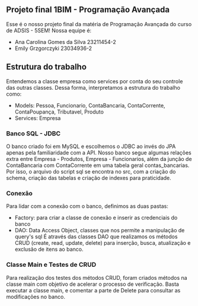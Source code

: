 ## Projeto final 1BIM - Programação Avançada

Esse é o nosso projeto final da matéria de Programação Avançada do curso de ADSIS - 5SEM! Nossa equipe é:
- Ana Carolina Gomes da Silva 23211454-2
- Emily Grzgorczyki 23034936-2

## Estrutura do trabalho

Entendemos a classe empresa como services por conta do seu controle das outras classes. Dessa forma, interpretamos a estrutura do trabalho como:
- Models: Pessoa, Funcionario, ContaBancaria, ContaCorrente, ContaPoupança, Tributavel, Produto
- Services: Empresa


### Banco SQL - JDBC
O banco criado foi em MySQL e escolhemos o JDBC ao invés do JPA apenas pela familiaridade com a API.
Nosso banco segue algumas relações extra entre Empresa - Produtos, Empresa - Funcionarios, além da junção de ContaBancaria com ContaCorrente em uma tabela geral contas_bancarias. Por isso, o arquivo do script sql se encontra no src, com a criação do schema, criação das tabelas e criação de indexes para praticidade.

### Conexão
Para lidar com a conexão com o banco, definimos as duas pastas:
- Factory: para criar a classe de conexão e inserir as credenciais do banco
- DAO: Data Access Object, classes que nos permite a manipulação de query's sql
É através das classes DAO que realizamos os métodos CRUD (create, read, update, delete) para inserção, busca, atualização e exclusão de itens ao banco.

### Classe Main e Testes de CRUD
Para realização dos testes dos métodos CRUD, foram criados métodos na classe main com objetivo de acelerar o processo de verificação. Basta executar a classe main, e comentar a parte de Delete para consultar as modificações no banco.
